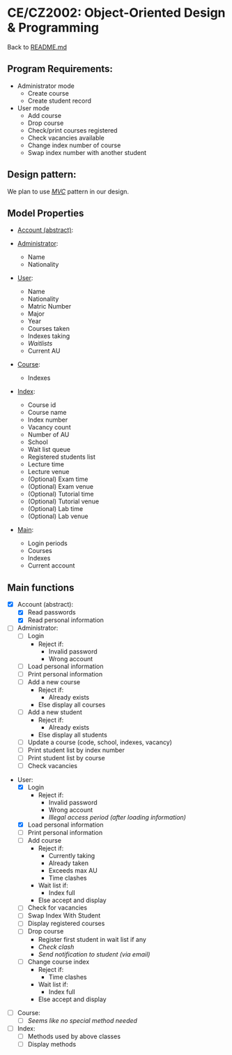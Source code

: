# CE/CZ2002: Object-Oriented Design & Programming
  
Back to [README.md](README.md)

## Program Requirements:
- Administrator mode
  - Create course
  - Create student record
- User mode
  - Add course
  - Drop course
  - Check/print courses registered
  - Check vacancies available
  - Change index number of course
  - Swap index number with another student
  
## Design pattern:
We plan to use 
[*MVC*](https://en.wikipedia.org/wiki/Model-view-controller) 
pattern in our design.
  
## Model Properties
- [Account (abstract)](Account.java):
  
- [Administrator](Admin.java):
  - Name
  - Nationality
  
- [User](Student.java):
  - Name
  - Nationality
  - Matric Number
  - Major
  - Year
  - Courses taken
  - Indexes taking
  - _Waitlists_
  - Current AU
  
- [Course](Course.java):
  - Indexes
  
- [Index](Index.java):
  - Course id
  - Course name
  - Index number
  - Vacancy count
  - Number of AU
  - School
  - Wait list queue
  - Registered students list
  - Lecture time
  - Lecture venue
  - (Optional) Exam time
  - (Optional) Exam venue
  - (Optional) Tutorial time
  - (Optional) Tutorial venue
  - (Optional) Lab time
  - (Optional) Lab venue

- [Main](Main.java):
  - Login periods
  - Courses
  - Indexes
  - Current account
  
## Main functions
- [x] Account (abstract):
  - [x] Read passwords
  - [x] Read personal information
  
- [ ] Administrator:
  - [ ] Login
    - Reject if:
      - Invalid password
      - Wrong account
  - [ ] Load personal information
  - [ ] Print personal information
  - [ ] Add a new course
    - Reject if:
      - Already exists
    - Else display all courses
  - [ ] Add a new student
    - Reject if:
      - Already exists
    - Else display all students
  - [ ] Update a course (code, school, indexes, vacancy)
  - [ ] Print student list by index number
  - [ ] Print student list by course
  - [ ] Check vacancies
  
- User:
  - [x] Login
    - Reject if:
      - Invalid password
      - Wrong account
      - _Illegal access period (after loading information)_
  - [x] Load personal information
  - [ ] Print personal information
  - [ ] Add course
    - Reject if:
      - Currently taking
      - Already taken
      - Exceeds max AU
      - Time clashes
    - Wait list if:
      - Index full
    - Else accept and display
  - [ ] Check for vacancies
  - [ ] Swap Index With Student
  - [ ] Display registered courses
  - [ ] Drop course
    - Register first student in wait list if any
    - _Check clash_
    - _Send notification to student (via email)_
  - [ ] Change course index
    - Reject if:
      - Time clashes
    - Wait list if:
      - Index full
    - Else accept and display
  
- [ ] Course:
  - [ ] _Seems like no special method needed_
  
- [ ] Index:
  - [ ] Methods used by above classes
  - [ ] Display methods
